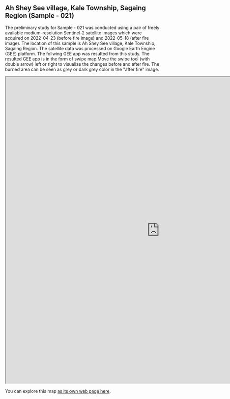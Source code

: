## Ah Shey See village, Kale Township, Sagaing Region (Sample - 021)

The preliminary study for Sample - 021 was conducted using a pair of freely available medium-resolution Sentinel-2 satellite images which were acquired on 2022-04-23 (before fire image) and 2022-05-18 (after fire image). The location of this sample is Ah Shey See village, Kale Township, Sagaing Region. The satellite data was processed on Google Earth Engine (GEE) platform. The follwing GEE app was resulted from this study. The resulted GEE app is in the form of swipe map.Move the swipe tool (with double arrow) left or right to visualize the changes before and after fire. The burned area can be seen as grey or dark grey color in the "after fire" image. 

<iframe src="https://project-bravo.users.earthengine.app/view/burned-area-in-ah-shey-see-village-kale-township" height="1000" width="1000"></iframe>

You can explore this map [as its own web page here](https://project-bravo.users.earthengine.app/view/burned-area-in-ah-shey-see-village-kale-township).
